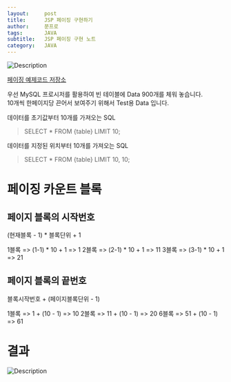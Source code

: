 ```yaml
---
layout:     post
title:      JSP 페이징 구현하기
author:     쭌프로
tags:       JAVA
subtitle:   JSP 페이징 구현 노트
category:   JAVA
---
```


<!-- Start Writing Below in Markdown -->

![Description](https://alalstjr.github.io/jjunpro.github.io/img/java_bg.png)

<a href="https://github.com/alalstjr/Java-study/tree/master/190525-%ED%8E%98%EC%9D%B4%EC%A7%95%20%EC%98%88%EC%A0%9C%EC%BD%94%EB%93%9C">
  페이징 예제코드 저장소
</a>

우선 MySQL 프로시저를 활용하여 빈 테이블에 Data 900개를 체워 놓습니다. <br/>
10개씩 한페이지당 끈어서 보여주기 위해서 Test용 Data 입니다.

데이터를 초기값부터 10개를 가져오는 SQL
> SELECT * FROM {table} LIMIT 10;

데이터를 지정된 위치부터 10개를 가져오는 SQL
> SELECT * FROM {table} LIMIT 10, 10;

# 페이징 카운트 블록

## 페이지 블록의 시작번호

(현재블록 - 1) * 블록단위 + 1

1블록 => (1-1) * 10 + 1 => 1
2블록 => (2-1) * 10 + 1 => 11
3블록 => (3-1) * 10 + 1 => 21

## 페이지 블록의 끝번호

블록시작번호 + (페이지블록단위 - 1)

1블록 => 1 + (10 - 1) => 10
2블록 => 11 + (10 - 1) => 20
6블록 => 51 + (10 - 1) => 61

# 결과

![Description](https://alalstjr.github.io/jjunpro.github.io/img/2019/05/2019-05-25-1.png)
